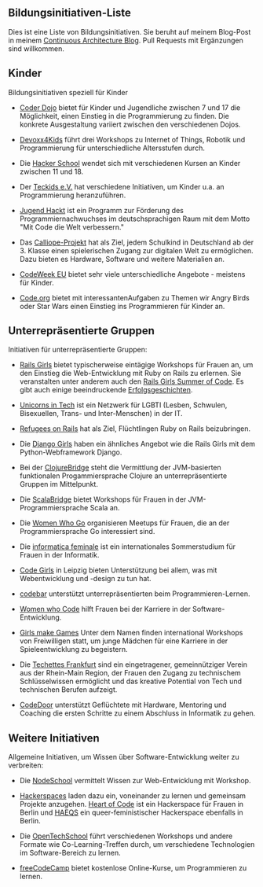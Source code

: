 ## Bildungsinitiativen-Liste

Dies ist eine Liste von Bildungsinitiativen. Sie beruht auf meinem Blog-Post in meinem [Continuous Architecture Blog](https://www.heise.de/developer/Continuous-Architecture-2687847.html). Pull Requests mit Ergänzungen sind willkommen.

## Kinder

Bildungsinitiativen speziell für Kinder

* [Coder Dojo](https://coderdojo.com/) bietet für Kinder und
  Jugendliche zwischen 7 und 17 die Möglichkeit, einen Einstieg in die
  Programmierung zu finden. Die konkrete Ausgestaltung variiert
  zwischen den verschiedenen Dojos.

* [Devoxx4Kids](http://www.devoxx4kids.de/) führt drei Workshops zu
Internet of Things, Robotik und Programmierung für unterschiedliche
Altersstufen durch.

* Die [Hacker School](http://www.hacker-school.de/) wendet sich mit verschiedenen Kursen an
Kinder zwischen 11 und 18. 

* Der [Teckids e.V.](https://www.teckids.org/) hat verschiedene
Initiativen, um Kinder u.a. an Programmierung heranzuführen.

* [Jugend Hackt](https://jugendhackt.org/) ist ein Programm zur
  Förderung des Programmiernachwuchses im deutschsprachigen Raum mit
  dem Motto "Mit Code die Welt verbessern."

* Das [Calliope-Projekt](https://calliope.cc/) hat als Ziel, jedem
  Schulkind in Deutschland ab der 3. Klasse einen spielerischen Zugang
  zur digitalen Welt zu ermöglichen. Dazu bieten es Hardware, Software
  und weitere Materialien an.

* [CodeWeek EU](http://codeweek.eu/) bietet sehr viele
  unterschiedliche Angebote - meistens für Kinder.
  
* [Code.org](http://code.org) bietet mit interessantenAufgaben zu Themen wir Angry Birds oder Star Wars einen Einstieg ins Programmieren für Kinder an.  

## Unterrepräsentierte Gruppen

Initiativen für unterrepräsentierte Gruppen:

* [Rails Girls](http://railsgirls.com/) bietet typischerweise eintägige
  Workshops für Frauen an, um den Einstieg die Web-Entwicklung mit
  Ruby on Rails zu erlernen. Sie veranstalten unter anderem auch den
  [Rails Girls Summer of Code](https://railsgirlssummerofcode.org/). Es
  gibt auch einige beeindruckende [Erfolgsgeschichten](http://railsgirlsberlin.de/wall-of-fame/).

* [Unicorns in Tech](http://unicornsintech.com/) ist ein Netzwerk für
  LGBTI (Lesben, Schwulen, Bisexuellen, Trans- und Inter-Menschen) in
  der IT.

* [Refugees on Rails](http://refugeesonrails.org/de/) hat als Ziel,
  Flüchtlingen Ruby on Rails beizubringen.

* Die [Django Girls](https://djangogirls.org/) haben ein ähnliches
Angebot wie die Rails Girls mit dem Python-Webframework Django.

* Bei der [ClojureBridge](http://www.clojurebridge.org/) steht die
  Vermittlung der JVM-basierten funktionalen Progammiersprache Clojure
  an unterrepräsentierte Gruppen im Mittelpunkt.

* Die [ScalaBridge](http://www.scalabridge.org/) bietet Workshops für
Frauen in der JVM-Programmiersprache Scala an.

* Die [Women Who Go](http://www.womenwhogo.org/) organisieren Meetups
für Frauen, die an der Programmiersprache Go interessiert sind.

* Die [informatica feminale](https://www.informatica-feminale.de/) ist
  ein internationales Sommerstudium für Frauen in der Informatik.

* [Code Girls](http://codegirls.de/) in Leipzig bieten Unterstützung
  bei allem, was mit Webentwicklung und -design zu tun hat.

* [codebar](https://codebar.io/) unterstützt unterrepräsentierten beim
Programmieren-Lernen.

* [Women who Code](https://www.womenwhocode.com/) hilft Frauen bei der
Karriere in der Software-Entwicklung.

* [Girls make Games](http://girlsmakegames.com/) Unter dem Namen finden international Workshops von Freiwilligen statt, um junge Mädchen für eine Karriere in der Spieleentwicklung zu begeistern.

* Die [Techettes Frankfurt](http://techettes-frankfurt.com/) sind ein 
eingetragener, gemeinnütziger Verein aus der Rhein-Main Region, der Frauen
den Zugang zu technischem Schlüsselwissen ermöglicht und das kreative 
Potential von Tech und technischen Berufen aufzeigt.

* [CodeDoor](http://codedoor.org/) unterstützt Geflüchtete mit Hardware, 
Mentoring und Coaching die ersten Schritte zu einem Abschluss in Informatik 
zu gehen.

## Weitere Initiativen

Allgemeine Initiativen, um Wissen über Software-Entwicklung weiter zu verbreiten:

* Die [NodeSchool](https://nodeschool.io/) vermittelt Wissen
  zur Web-Entwicklung mit Workshop.

* [Hackerspaces](http://hackerspaces.org/) laden dazu ein, voneinander
  zu lernen und gemeinsam Projekte
  anzugehen. [Heart of Code](http://heartofcode.org/) ist ein
  Hackerspace für Frauen in Berlin und [HAEQS](https://haeqs.xyz/) ein
  queer-feministischer Hackerspace ebenfalls in Berlin.

* Die [OpenTechSchool](http://www.opentechschool.org/) führt
  verschiedenen Workshops und andere Formate wie Co-Learning-Treffen
  durch, um verschiedene Technologien im Software-Bereich zu lernen.

* [freeCodeCamp](https://www.freecodecamp.com/) bietet kostenlose
  Online-Kurse, um Programmieren zu lernen.
